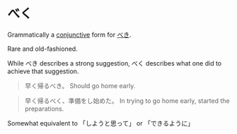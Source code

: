 # べく

Grammatically a [conjunctive](stem-masu) form for [べき](べき).

Rare and old-fashioned.

While べき describes a strong suggestion, べく describes what one did to achieve that suggestion.

> 早く帰るべき。
> Should go home early.

> 早く帰るべく、準備をし始めた。
> In trying to go home early, started the preparations.

Somewhat equivalent to 「しようと思って」 or 「できるように」

